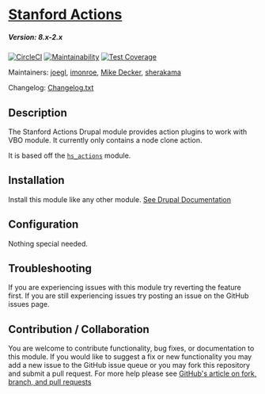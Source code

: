 # [Stanford Actions](https://github.com/SU-SWS/stanford_actions)
##### Version: 8.x-2.x

[![CircleCI](https://circleci.com/gh/SU-SWS/stanford_actions/tree/8.x-2.x.svg?style=svg)](https://circleci.com/gh/SU-SWS/stanford_actions/tree/8.x-2.x)
[![Maintainability](https://api.codeclimate.com/v1/badges/405d5966b200a520cd0e/maintainability)](https://codeclimate.com/github/SU-SWS/stanford_actions/maintainability)
[![Test Coverage](https://api.codeclimate.com/v1/badges/405d5966b200a520cd0e/test_coverage)](https://codeclimate.com/github/SU-SWS/stanford_actions/test_coverage)

Maintainers: [joegl](https://github.com/joegl),  [imonroe](https://github.com/imonroe),  [Mike Decker](https://github.com/pookmish), [sherakama](https://github.com/sherakama)

Changelog: [Changelog.txt](CHANGELOG.txt)

Description
---

The Stanford Actions Drupal module provides action plugins to work with VBO module. It currently only contains a node clone action.

It is based off the [`hs_actions`](https://github.com/SU-HSDO/suhumsci/tree/develop/docroot/modules/humsci/hs_actions) module.

Installation
---

Install this module like any other module. [See Drupal Documentation](https://drupal.org/documentation/install/modules-themes/modules-8)

Configuration
---

Nothing special needed.


Troubleshooting
---

If you are experiencing issues with this module try reverting the feature first. If you are still experiencing issues try posting an issue on the GitHub issues page.

Contribution / Collaboration
---

You are welcome to contribute functionality, bug fixes, or documentation to this module. If you would like to suggest a fix or new functionality you may add a new issue to the GitHub issue queue or you may fork this repository and submit a pull request. For more help please see [GitHub's article on fork, branch, and pull requests](https://help.github.com/articles/using-pull-requests)
